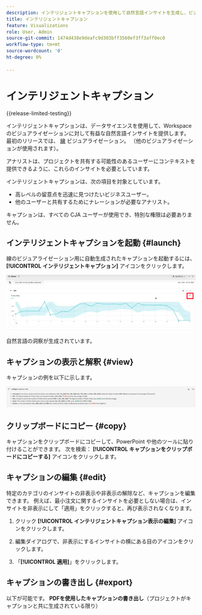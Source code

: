 ```yaml
---
description: インテリジェントキャプションを使用して自然言語インサイトを生成し、ビジュアライゼーション内でトレンドをすばやく表示します。
title: インテリジェントキャプション
feature: Visualizations
role: User, Admin
source-git-commit: 1474d438e9deafc9d303bff3560ef3ff3aff0ec0
workflow-type: tm+mt
source-wordcount: '0'
ht-degree: 0%

---
```



# インテリジェントキャプション

{{release-limited-testing}}

インテリジェントキャプションは、データサイエンスを使用して、Workspace のビジュアライゼーションに対して有益な自然言語インサイトを提供します。 最初のリリースでは、 [線](line.md) ビジュアライゼーション。 （他のビジュアライゼーションが使用されます）。

アナリストは、プロジェクトを共有する可能性のあるユーザーにコンテキストを提供できるように、これらのインサイトを必要としています。

インテリジェントキャプションは、次の項目を対象としています。

* 高レベルの留意点を迅速に見つけたいビジネスユーザー。
* 他のユーザーと共有するためにナレーションが必要なアナリスト。

キャプションは、すべての CJA ユーザーが使用でき、特別な権限は必要ありません。

## インテリジェントキャプションを起動 {#launch}

線のビジュアライゼーション用に自動生成されたキャプションを起動するには、 **[!UICONTROL インテリジェントキャプション]** アイコンをクリックします。

![インテリジェントキャプションを起動](assets/intell-caps-1.png)

自然言語の洞察が生成されています。

## キャプションの表示と解釈 {#view}

キャプションの例を以下に示します。

![キャプション](assets/captions.png)


## クリップボードにコピー {#copy}

キャプションをクリップボードにコピーして、PowerPoint や他のツールに貼り付けることができます。 次を検索： **[!UICONTROL キャプションをクリップボードにコピーする]** アイコンをクリックします。

## キャプションの編集 {#edit}

特定のカテゴリのインサイトの非表示や非表示の解除など、キャプションを編集できます。 例えば、最小注文に関するインサイトを必要としない場合は、インサイトを非表示にして「適用」をクリックすると、再び表示されなくなります。

1. クリック **[!UICONTROL インテリジェントキャプション表示の編集]** アイコンをクリックします。

1. 編集ダイアログで、非表示にするインサイトの横にある目のアイコンをクリックします。

1. 「**[!UICONTROL 適用]**」をクリックします。

## キャプションの書き出し {#export}

以下が可能です。 **PDFを使用したキャプションの書き出し**（プロジェクトがキャプションと共に生成されている限り）


